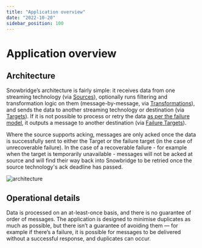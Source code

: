 ```yaml
---
title: "Application overview"
date: "2022-10-20"
sidebar_position: 100
---
```


# Application overview

## Architecture

Snowbridge’s architecture is fairly simple: it receives data from one streaming technology (via [Sources](../sources/index.md)), optionally runs filtering and transformation logic on them (message-by-message, via [Transformations](../transformations/index.md)), and sends the data to another streaming technology or destination (via [Targets](../targets/index.md)). If it is not possible to process or retry the data [as per the failure model](../failure-model/index.md), it outputs a message to another destination (via [Failure Targets](../failure-model/index.md#failure-targets)).

Where the source supports acking, messages are only acked once the data is successfully sent to either the Target or the failure target (in the case of unrecoverable failure). In the case of a recoverable failure - for example when the target is temporarily unavailable - messages will not be acked at source and will find their way back into Snowbridge to be retried once the source technology's ack deadline has passed.

![architecture](./images/snowbridge-architecture.jpg)

## Operational details

Data is processed on an at-least-once basis, and there is no guarantee of order of messages. The application is designed to minimise duplicates as much as possible, but there isn’t a guarantee of avoiding them — for example if there’s a failure, it is possible for messages to be delivered without a successful response, and duplicates can occur.

